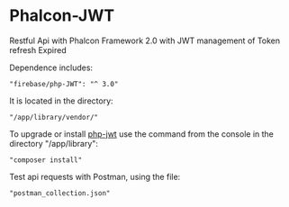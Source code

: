 # Phalcon-JWT

Restful Api with Phalcon Framework 2.0 with JWT management of Token refresh Expired

Dependence includes:

    "firebase/php-JWT": "^ 3.0"

It is located in the directory:

    "/app/library/vendor/"

To upgrade or install [php-jwt](https://github.com/firebase/php-jwt) use the command from the console in the directory "/app/library":

    "composer install"

Test api requests with Postman, using the file:

    "postman_collection.json"


